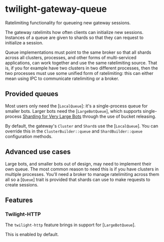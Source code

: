 # twilight-gateway-queue

Ratelimiting functionality for queueing new gateway sessions.

The gateway ratelimits how often clients can initialize new sessions.
Instances of a queue are given to shards so that they can request to
initialize a session.

Queue implementations must point to the same broker so that all shards
across all clusters, processes, and other forms of multi-serviced
applications, can work together and use the same ratelimiting source. That
is, if you for example have two clusters in two different processes, then
the two processes must use some unified form of ratelimiting: this can
either mean using IPC to communicate ratelimiting or a broker.

## Provided queues

Most users only need the [`LocalQueue`]: it's a single-process queue for
smaller bots. Larger bots need the [`LargeBotQueue`], which supports
single-process [Sharding for Very Large Bots] through the use of bucket
releasing.

By default, the gateway's `Cluster` and `Shard`s use the [`LocalQueue`]. You
can override this in the `ClusterBuilder::queue` and `ShardBuilder::queue`
configuration methods.

## Advanced use cases

Large bots, and smaller bots out of design, may need to implement their own
queue. The most common reason to need this is if you have clusters in
multiple processes. You'll need a broker to manage ratelimiting across them
all so a [`Queue`] trait is provided that shards can use to make requests to
create sessions.

## Features

### Twilight-HTTP

The `twilight-http` feature brings in support for [`LargeBotQueue`].

This is enabled by default.

[Sharding for Very Large Bots]: https://discord.com/developers/docs/topics/gateway#sharding-for-very-large-bots
